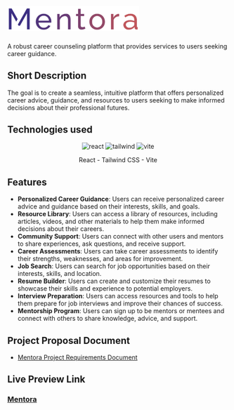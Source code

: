 # <img width='300' src="src/assets/images/mentora-logo.png"/>

A robust career counseling platform that provides services to users seeking career guidance.

## Short Description

The goal is to create a seamless, intuitive platform that offers personalized career advice, guidance, and resources to users seeking to make informed decisions about their professional futures.

## Technologies used

<p align="center">
  <img width="100" src="https://img.icons8.com/?size=100&id=123603&format=png&color=000000" alt="react"/>
  <img width="100" src="https://img.icons8.com/?size=100&id=4PiNHtUJVbLs&format=png&color=000000" alt="tailwind"/>
  <img width="100" src="https://img.icons8.com/?size=100&id=dJjTWMogzFzg&format=png&color=000000" alt="vite"/>
</p>

<div align="center">React - Tailwind CSS - Vite</div>

## Features

- **Personalized Career Guidance**: Users can receive personalized career advice and guidance based on their interests, skills, and goals.
- **Resource Library**: Users can access a library of resources, including articles, videos, and other materials to help them make informed decisions about their careers.
- **Community Support**: Users can connect with other users and mentors to share experiences, ask questions, and receive support.
- **Career Assessments**: Users can take career assessments to identify their strengths, weaknesses, and areas for improvement.
- **Job Search**: Users can search for job opportunities based on their interests, skills, and location.
- **Resume Builder**: Users can create and customize their resumes to showcase their skills and experience to potential employers.
- **Interview Preparation**: Users can access resources and tools to help them prepare for job interviews and improve their chances of success.
- **Mentorship Program**: Users can sign up to be mentors or mentees and connect with others to share knowledge, advice, and support.

## Project Proposal Document
- [Mentora Project Requirements Document](https://docs.google.com/document/d/1ErVVKPWEMzrmOn4bp18Vba0nfUpK-KZpqcTvSNffLKU/edit?usp=drive_link)

## Live Preview Link
### [Mentora](https://mentora-amirulkanak.web.app/)